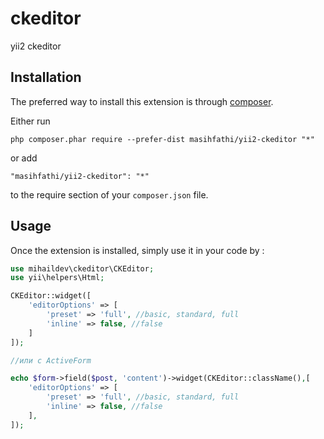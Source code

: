 ckeditor
========
yii2 ckeditor 

Installation
------------

The preferred way to install this extension is through [composer](http://getcomposer.org/download/).

Either run

```
php composer.phar require --prefer-dist masihfathi/yii2-ckeditor "*"
```

or add

```
"masihfathi/yii2-ckeditor": "*"
```

to the require section of your `composer.json` file.


Usage
-----

Once the extension is installed, simply use it in your code by  :

```php
use mihaildev\ckeditor\CKEditor;
use yii\helpers\Html;

CKEditor::widget([
    'editorOptions' => [
        'preset' => 'full', //basic, standard, full 
        'inline' => false, //false
    ]
]);

//или c ActiveForm

echo $form->field($post, 'content')->widget(CKEditor::className(),[
    'editorOptions' => [
        'preset' => 'full', //basic, standard, full
        'inline' => false, //false
    ],
]);
```